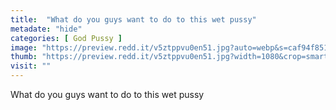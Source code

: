 ```yaml
---
title:  "What do you guys want to do to this wet pussy"
metadate: "hide"
categories: [ God Pussy ]
image: "https://preview.redd.it/v5ztppvu0en51.jpg?auto=webp&s=caf94f851a5d372dc2c66f5fac061868d833309e"
thumb: "https://preview.redd.it/v5ztppvu0en51.jpg?width=1080&crop=smart&auto=webp&s=d91eeb849e133d77f8ac5a509b779e68b0f8f043"
visit: ""
---
```

What do you guys want to do to this wet pussy
